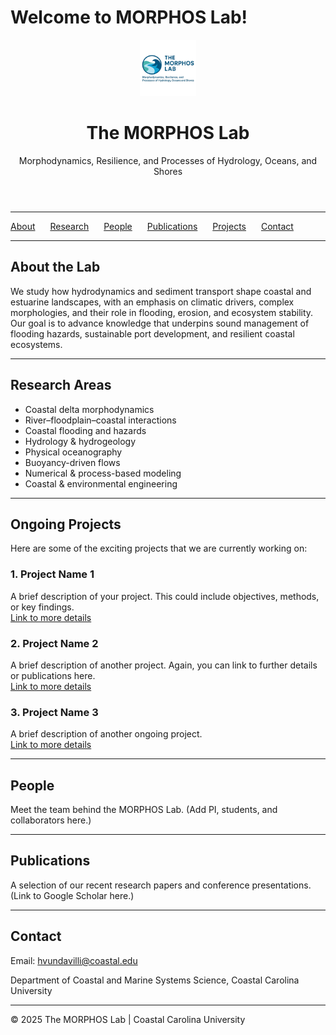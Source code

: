 <!-- Link to external CSS (Make sure the style.css is in the same directory) -->
<link rel="stylesheet" href="style.css">

# Welcome to MORPHOS Lab!

<!-- Updated Header with Flexbox layout -->
<header>
  <div class="logo-container">
    <img src="logo.png" alt="MORPHOS Lab Logo" width="90" /> <!-- Adjust the width here if needed -->
    <h1>The MORPHOS Lab</h1>
  </div>
  <p>Morphodynamics, Resilience, and Processes of Hydrology, Oceans, and Shores</p>
</header>

---

<!-- Navigation Bar (added links to scroll to sections) -->
<nav>
  <ul style="list-style-type:none; padding: 0;">
    <li style="display:inline; margin-right: 20px;"><a href="#about">About</a></li>
    <li style="display:inline; margin-right: 20px;"><a href="#research">Research</a></li>
    <li style="display:inline; margin-right: 20px;"><a href="#people">People</a></li>
    <li style="display:inline; margin-right: 20px;"><a href="#publications">Publications</a></li>
    <li style="display:inline; margin-right: 20px;"><a href="#projects">Projects</a></li>
    <li style="display:inline; margin-right: 20px;"><a href="#contact">Contact</a></li>
  </ul>
</nav>

---

## <a id="about"></a>About the Lab

We study how hydrodynamics and sediment transport shape coastal and estuarine landscapes, with an emphasis on climatic drivers, complex morphologies, and their role in flooding, erosion, and ecosystem stability. Our goal is to advance knowledge that underpins sound management of flooding hazards, sustainable port development, and resilient coastal ecosystems.

---

## <a id="research"></a>Research Areas

- Coastal delta morphodynamics
- River–floodplain–coastal interactions
- Coastal flooding and hazards
- Hydrology & hydrogeology
- Physical oceanography
- Buoyancy-driven flows
- Numerical & process-based modeling
- Coastal & environmental engineering

---

## <a id="projects"></a>Ongoing Projects

Here are some of the exciting projects that we are currently working on:

### 1. **Project Name 1**  
   A brief description of your project. This could include objectives, methods, or key findings.  
   [Link to more details](#)

### 2. **Project Name 2**  
   A brief description of another project. Again, you can link to further details or publications here.  
   [Link to more details](#)

### 3. **Project Name 3**  
   A brief description of another ongoing project.  
   [Link to more details](#)

---

## <a id="people"></a>People

Meet the team behind the MORPHOS Lab. (Add PI, students, and collaborators here.)

---

## <a id="publications"></a>Publications

A selection of our recent research papers and conference presentations. (Link to Google Scholar here.)

---

## <a id="contact"></a>Contact

Email: [hvundavilli@coastal.edu](mailto:hvundavilli@coastal.edu)

Department of Coastal and Marine Systems Science, Coastal Carolina University

---

<!-- Footer (HTML for consistency) -->
<footer>
  <p>&copy; 2025 The MORPHOS Lab | Coastal Carolina University</p>
</footer>
